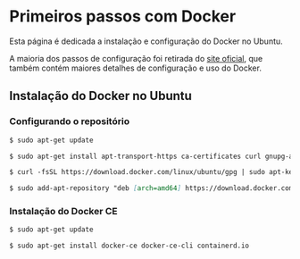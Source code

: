 # Primeiros passos com Docker 

Esta página é dedicada a instalação e configuração do Docker no Ubuntu.

A maioria dos passos de configuração foi retirada do [site oficial](https://docs.docker.com/), que também contém maiores detalhes de configuração e uso do Docker.

## Instalação do Docker no Ubuntu

### Configurando o repositório

```markdown
$ sudo apt-get update
```

```markdown
$ sudo apt-get install apt-transport-https ca-certificates curl gnupg-agent software-properties-common
```

```markdown
$ curl -fsSL https://download.docker.com/linux/ubuntu/gpg | sudo apt-key add -
```

```markdown
$ sudo add-apt-repository "deb [arch=amd64] https://download.docker.com/linux/ubuntu $(lsb_release -cs) stable"
```

### Instalação do Docker CE

```markdown
$ sudo apt-get update
```

```markdown
$ sudo apt-get install docker-ce docker-ce-cli containerd.io
```
